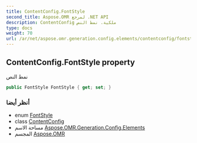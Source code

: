 ```yaml
---
title: ContentConfig.FontStyle
second_title: Aspose.OMR لمرجع .NET API
description: ContentConfig ملكية. نمط النص
type: docs
weight: 70
url: /ar/net/aspose.omr.generation.config.elements/contentconfig/fontstyle/
---
```

## ContentConfig.FontStyle property

نمط النص

```csharp
public FontStyle FontStyle { get; set; }
```

### أنظر أيضا

* enum [FontStyle](../../../aspose.omr.generation/fontstyle/)
* class [ContentConfig](../)
* مساحة الاسم [Aspose.OMR.Generation.Config.Elements](../../contentconfig/)
* المجسم [Aspose.OMR](../../../)


